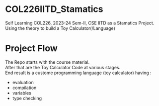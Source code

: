 # COL226IITD_Stamatics
Self Learning COL226, 2023-24 Sem-II, CSE IITD as a Stamatics Project. Using the theory to build a Toy Calculator(/Language)

# Project Flow
The Repo starts with the course material.  
After that are the Toy Calculator Code at various stages.  
End result is a custome programming language (toy calculator) having :
- evaluation
- compilation
- variables
- type checking
